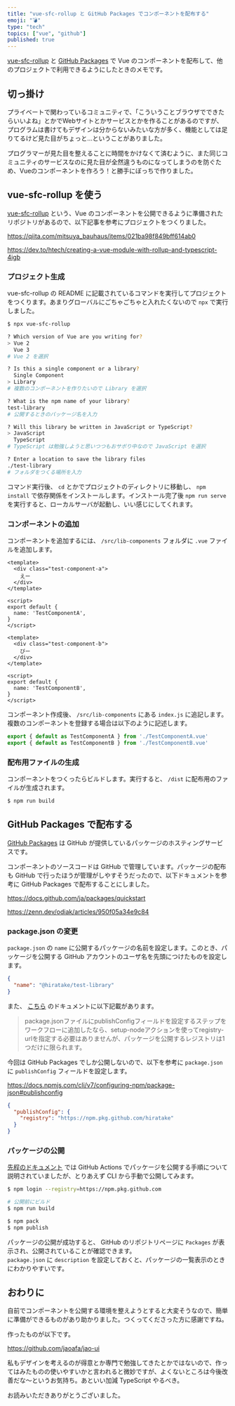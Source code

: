 ```yaml
---
title: "vue-sfc-rollup と GitHub Packages でコンポーネントを配布する"
emoji: "💣"
type: "tech"
topics: ["vue", "github"]
published: true
---
```


[vue-sfc-rollup](https://github.com/team-innovation/vue-sfc-rollup) と [GitHub Packages](https://github.co.jp/features/packages) で Vue のコンポーネントを配布して、他のプロジェクトで利用できるようにしたときのメモです。

## 切っ掛け

プライベートで関わっているコミュニティで、「こういうことブラウザでできたらいいよね」とかでWebサイトとかサービスとかを作ることがあるのですが、プログラムは書けてもデザインは分からないみたいな方が多く、機能としては足りてるけど見た目がちょっと…ということがありました。

プログラマーが見た目を整えることに時間をかけなくて済むように、また同じコミュニティのサービスなのに見た目が全然違うものになってしまうのを防ぐため、Vueのコンポーネントを作ろう！と勝手にぼっちで作りました。

## vue-sfc-rollup を使う

[vue-sfc-rollup](https://github.com/team-innovation/vue-sfc-rollup) という、Vue のコンポーネントを公開できるように準備されたリポジトリがあるので、以下記事を参考にプロジェクトをつくりました。

https://qiita.com/mitsuya_bauhaus/items/021ba98f849bff614ab0

https://dev.to/htech/creating-a-vue-module-with-rollup-and-typescript-4igb

### プロジェクト生成

vue-sfc-rollup の README に記載されているコマンドを実行してプロジェクトをつくります。あまりグローバルにごちゃごちゃと入れたくないので `npx` で実行しました。

```bash
$ npx vue-sfc-rollup

? Which version of Vue are you writing for?
> Vue 2
  Vue 3
# Vue 2 を選択

? Is this a single component or a library?
  Single Component
> Library
# 複数のコンポーネントを作りたいので Library を選択

? What is the npm name of your library?
test-library
# 公開するときのパッケージ名を入力

? Will this library be written in JavaScript or TypeScript?
> JavaScript
  TypeScript
# TypeScript は勉強しようと思いつつもおサボり中なので JavaScript を選択

? Enter a location to save the library files
./test-library
# フォルダをつくる場所を入力
```

コマンド実行後、 `cd` とかでプロジェクトのディレクトリに移動し、 `npm install` で依存関係をインストールします。インストール完了後 `npm run serve` を実行すると、ローカルサーバが起動し、いい感じにしてくれます。

### コンポーネントの追加

コンポーネントを追加するには、 `/src/lib-components` フォルダに `.vue` ファイルを追加します。

```vue:TestComponentA.vue
<template>
  <div class="test-component-a">
    えー
  </div>
</template>

<script>
export default {
  name: 'TestComponentA',
}
</script>
```

```vue:TestComponentB.vue
<template>
  <div class="test-component-b">
    びー
  </div>
</template>

<script>
export default {
  name: 'TestComponentB',
}
</script>
```

コンポーネント作成後、 `/src/lib-components` にある `index.js` に追記します。複数のコンポーネントを登録する場合は以下のように記述します。

```js:index.js
export { default as TestComponentA } from './TestComponentA.vue'
export { default as TestComponentB } from './TestComponentB.vue'
```

### 配布用ファイルの生成

コンポーネントをつくったらビルドします。実行すると、 `/dist` に配布用のファイルが生成されます。

```bash
$ npm run build
```

## GitHub Packages で配布する

[GitHub Packages](https://github.co.jp/features/packages) は GitHub が提供しているパッケージのホスティングサービスです。

コンポーネントのソースコードは GitHub で管理しています。パッケージの配布も GitHub で行ったほうが管理がしやすそうだったので、以下ドキュメントを参考に GitHub Packages で配布することにしました。

https://docs.github.com/ja/packages/quickstart

https://zenn.dev/odiak/articles/950f05a34e9c84

### package.json の変更

`package.json` の `name` に公開するパッケージの名前を設定します。このとき、パッケージを公開する GitHub アカウントのユーザ名を先頭につけたものを設定します。

```json:package.json
{
  "name": "@hiratake/test-library"
}
```

また、 [こちら](https://docs.github.com/ja/actions/guides/publishing-nodejs-packages#about-package-configuration) のドキュメントに以下記載があります。

> package.jsonファイルにpublishConfigフィールドを設定するステップをワークフローに追加したなら、setup-nodeアクションを使ってregistry-urlを指定する必要はありませんが、パッケージを公開するレジストリは1つだけに限られます。

今回は GitHub Packages でしか公開しないので、以下を参考に `package.json` に `publishConfig` フィールドを設定します。

https://docs.npmjs.com/cli/v7/configuring-npm/package-json#publishconfig

```json:package.json
{
  "publishConfig": {
    "registry": "https://npm.pkg.github.com/hiratake"
  }
}
```

### パッケージの公開

[先程のドキュメント](https://docs.github.com/ja/packages/quickstart) では GitHub Actions でパッケージを公開する手順について説明されていましたが、とりあえず CLI から手動で公開してみます。

```bash
$ npm login --registry=https://npm.pkg.github.com

# 公開前にビルド
$ npm run build

$ npm pack
$ npm publish
```

パッケージの公開が成功すると、 GitHub のリポジトリページに `Packages` が表示され、公開されていることが確認できます。  
`package.json` に `description` を設定しておくと、パッケージの一覧表示のときにわかりやすいです。

## おわりに

自前でコンポーネントを公開する環境を整えようとすると大変そうなので、簡単に準備ができるものがあり助かりました。つくってくださった方に感謝ですね。

作ったものが以下です。

https://github.com/jaoafa/jao-ui

私もデザインを考えるのが得意とか専門で勉強してきたとかではないので、作ってはみたものの使いやすいかと言われると微妙ですが、よくないところは今後改善だな～というお気持ち。あといい加減 TypeScript やるべき。

お読みいただきありがとうございました。
